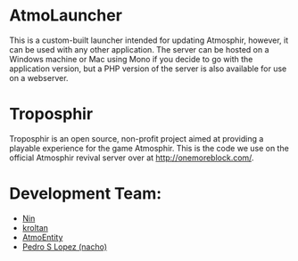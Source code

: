AtmoLauncher
==========
This is a custom-built launcher intended for updating Atmosphir, however, it can be used with any other application. The server can be hosted on a Windows machine or Mac using Mono if you decide to go with the application version, but a PHP version of the server is also available for use on a webserver. 

Troposphir
==========
Troposphir is an open source, non-profit project aimed at providing a playable experience for the game Atmosphir. This is the code we use on the official Atmosphir revival server over at http://onemoreblock.com/. 

Development Team: 
==========
- [Nin](http://www.github.com/kevson)    
- [kroltan](http://www.github.com/kroltan)    
- [AtmoEntity](http://www.github.com/AtmoEntity)
- [Pedro S Lopez (nacho)](http://www.github.com/pedroslopez)
